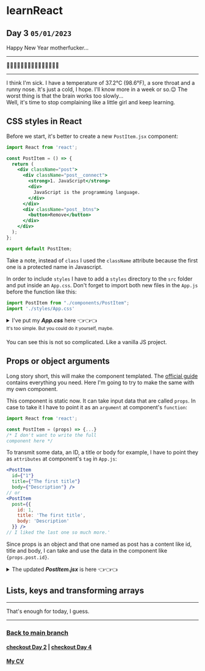 # learnReact
## Day 3 `05/01/2023`

Happy New Year motherfucker...

---

🎄🎄🎄🎆🎆🎆✨✨✨🎇🎇🎇🎄🎄🎄

---
I think I'm sick. I have a temperature of 37.2°C (98.6°F), a sore throat and a runny nose. It's just a cold, I hope. I'll know more in a week or so.😉 The worst thing is that the brain works too slowly...  
Well, it's time to stop complaining like a little girl and keep learning.

## CSS styles in React
Before we start, it's better to create a new `PostItem.jsx` component:
```jsx
import React from 'react';

const PostItem = () => {
  return (
    <div className="post">
      <div className="post__connect">
        <strong>1. JavaScript</strong>
        <div>
          JavaScript is the programming language.
        </div>
      </div>
      <div className="post__btns">
        <button>Remove</button>
      </div>
    </div>
  );
};

export default PostItem;
```

Take a note, instead of `class` I used the `className` attribute because the first one is a protected name in Javascript.

In order to include `styles` I have to add a `styles` directory to the `src` folder and put inside an `App.css`. Don't forget to import both new files in the `App.js` before the function like this:
```jsx
import PostItem from "./components/PostItem";
import './styles/App.css'
```
<details><summary>I've put my <b><i>App.css</i></b> here 👈👈👈<br/><sup>It's too simple. But you could do it yourself, maybe.</sup></summary>

```css
* {
  margin: 0;
  padding: 0;
  box-sizing: border-box;
}

#root {
  display: flex;
  justify-content: center;
}

.App {
  width: 800px;
}

.post {
  display: flex;
  padding: 15px;
  border: 2px solid teal;
  margin-top: 15px;
  justify-content: space-between;
  align-items: center;
}
```

</details>

You can see this is not so complicated. Like a vanilla JS project.

## Props or object arguments

Long story short, this will make the component templated. The [official guide](https://reactjs.org/docs/components-and-props.html) contains everything you need. Here I'm going to try to make the same with my own component.

This component is static now. It can take input data that are called `props`. In case to take it I have to point it as an `argument` at component's `function`:

```jsx
import React from 'react';

const PostItem = (props) => {...} 
/* I don't want to write the full
component here */
```
To transmit some data, an ID, a title or body for example, I have to point they as `attributes` at component's `tag` in `App.js`:

```jsx
<PostItem
  id={"1"}
  title={"The first title"}
  body={"Description"} />
// or
<PostItem
  post={{
    id: 1,
    title: 'The first title',
    body: 'Description'
  }} />
// I liked the last one so much more.'
```
Since props is an object and that one named as post has a content like id, title and body, I can take and use the data in the component like `{props.post.id}`.

<details><summary>The updated <b><i>PostItem.jsx</i></b> is here 👈👈👈</summary>

```jsx
import React from 'react';

const PostItem = (props) => {
  return (
    <div className="post">
      <div className="post__connect">
        <strong>{props.post.id}. {props.post.title}</strong>
        <div>
          {props.post.body}
        </div>
      </div>
      <div className="post__btns">
        <button>Remove</button>
      </div>
    </div>
  );
};

export default PostItem;
```
</details>

## Lists, keys and transforming arrays

---

That's enough for today, I guess.

---

### [Back to main branch](https://github.com/syrovezhko/learn-react#learnreact)
#### [checkout **Day 2**](https://github.com/syrovezhko/learn-react/tree/day_2#learnreact) | [checkout **Day 4**](https://github.com/syrovezhko/learn-react/tree/day_4#learnreact)
#### [My CV](https://github.com/syrovezhko)